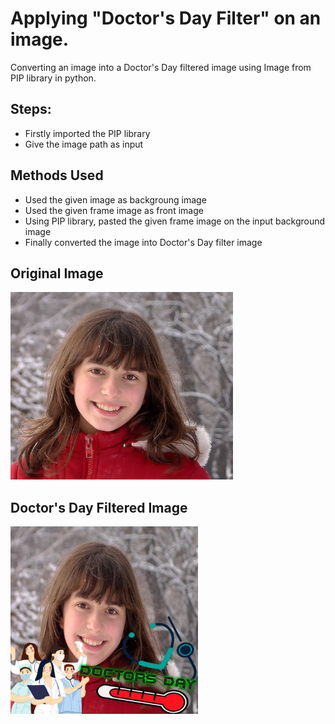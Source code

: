 # Applying "Doctor's Day Filter" on an image.

Converting an image into a Doctor's Day filtered image using Image from PIP library in python.

## Steps:
* Firstly imported the PIP library 
* Give the image path as input

## Methods Used
* Used the given image as backgroung image
* Used the given frame image as front image
* Using PIP library, pasted the given frame image on the input background image 
* Finally converted the image into Doctor's Day filter image


## Original Image
<img src="Images/Image.jpg" height="300px">

## Doctor's Day Filtered Image
<img src="Images/Doctor's Day Filtered Image.png" height="300px">
